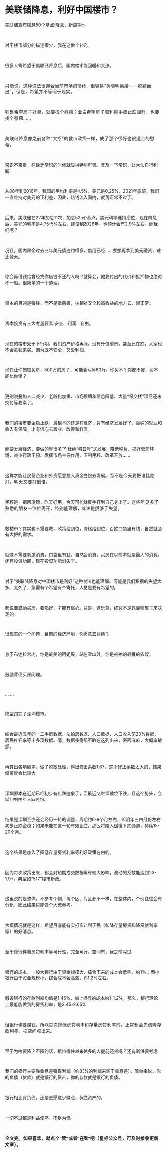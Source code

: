 # 美联储降息，利好中国楼市？

<p style="visibility: visible;">美联储宣布降息50个基点:<a localeditorid="8s9d7eh5mi800000000" href="https://mp.weixin.qq.com/s?__biz=Mzg2NTkwNTM4MA==&amp;mid=2247484412&amp;idx=1&amp;sn=1bff6d18a2b3b05844b961ca33cd9b37&amp;scene=21#wechat_redirect" textvalue="降息，新周期～" target="_blank" data-linktype="2" style="visibility: visible;">降息，新周期～</a></p><p style="visibility: visible;"><br style="visibility: visible;"></p><p style="visibility: visible;">对于楼市部分的描述很少，我在这做个补充。</p><p style="visibility: visible;"><br style="visibility: visible;"></p><p style="visibility: visible;">很多人寄希望于美联储降息后，国内楼市能回暖和大涨。</p><p style="visibility: visible;"><span style="background-color: transparent; caret-color: var(--weui-BRAND); letter-spacing: 0.034em; visibility: visible;"><br style="visibility: visible;"></span></p><p style="visibility: visible;"><span style="background-color: transparent; caret-color: var(--weui-BRAND); letter-spacing: 0.034em; visibility: visible;">只能说，这种说法很迎合当前市场的情绪，很容易“黄晓明离婚——脱颖而出”，但是，希望并不等同于现实。</span></p><p style="visibility: visible;"><span style="background-color: transparent; caret-color: var(--weui-BRAND); letter-spacing: 0.034em; visibility: visible;"><br style="visibility: visible;"></span></p><p style="visibility: visible;"><span style="letter-spacing: 0.578px; visibility: visible;">销售希望房子好卖，就要找个慰藉；业主希望房子顺利脱手或止跌回升，也要找个慰藉……</span></p><p style="visibility: visible;"><span style="letter-spacing: 0.578px; visibility: visible;"><br style="visibility: visible;"></span></p><p style="visibility: visible;"><span style="letter-spacing: 0.578px; visibility: visible;">美联储降息像之前各种“大招”的救市政策一样，成了那个很好也很适合的慰藉。</span></p><p style="visibility: visible;"><span style="letter-spacing: 0.578px; visibility: visible;"><br style="visibility: visible;"></span></p><p style="visibility: visible;">常识不宝贵，在缺乏常识的时候就显得特别可贵。普及一下常识，让大伙自行判断:</p><p style="visibility: visible;"><br style="visibility: visible;"></p><p style="visibility: visible;">从08年到2016年，我国的平均利率是4.5%，美元是0.25%，2021年底前，我们一直维持对美元的正利差，因此，热钱流入国内，就再正常不过了。</p><p style="visibility: visible;"><br style="visibility: visible;"></p><p style="visibility: visible;">后来，美联储在22年加息11次，加息525个基点，美元利率维持高位，现在降息后，美元的利率是4.75-5%左右，即便到2026年，也预计会有2.9%左右，而我们呢？</p><p style="visibility: visible;"><br style="visibility: visible;"></p><p style="visibility: visible;">况且，国内房企过去三年美元债违约得多，信用已经......要想再拿到美元融资，难比登天。</p><p style="visibility: visible;"><br style="visibility: visible;"></p><p style="visibility: visible;">你会再借钱给曾经找你借钱不还的人吗？就算会，他要付出的代价和抵押物也绝对不一般。很简单的一个道理。</p><p style="visibility: visible;"><br style="visibility: visible;"></p><p style="visibility: visible;">资本的目的是赚钱，而不是做慈善，往相对安全和高收益的地方去，很正常。</p><p style="visibility: visible;"><br style="visibility: visible;"></p><p style="visibility: visible;">资本投资有三大考量要素:安全、利润、自由。</p><p style="visibility: visible;"><br style="visibility: visible;"></p><p style="visibility: visible;">现在的楼市处于下行期，我们资产价格再低，没有升值前景，甚至还在跌，人家也不会拿钱来买。因为既不安全，又没利润。</p><p style="visibility: visible;"><br style="visibility: visible;"></p><p style="visibility: visible;">现在让你掏钱买房，500万的房子，可能会亏掉80万，你买不？你都不傻，资本能比你傻？</p><p style="visibility: visible;"><br style="visibility: visible;"></p><p style="visibility: visible;">更别说叠加人口减少、老龄化加重、市场预期和信息降低、大量“保交楼”项目还未交付等要素了。</p><p style="visibility: visible;"><br style="visibility: visible;"></p><p>我们的楼市要企稳止跌，最根本的还是在经济，只有经济发展好了，百姓的就业和收入有保障，才有信心去置业、改善和扛债。</p><p><br></p><p>而要发展经济，要做的就很多了:杜绝“喊口号”式发展、降低税负、搞好营商环境、减少行政干预、发挥市场主导作用、压制民粹、改革开放……</p><p><br></p><p>这样才能让民营企业和外资愿意投入真金白银去发展。<span style="background-color: transparent;letter-spacing: 0.034em;caret-color: var(--weui-BRAND);">而不是今天要把谁挂路灯，明天又要打倒谁。</span></p><p><span style="background-color: transparent;letter-spacing: 0.034em;caret-color: var(--weui-BRAND);"><br></span></p><p>民粹是一把回旋镖，昨天好用，今天可能就反手打到自己身上了。<span style="font-size: var(--articleFontsize);letter-spacing: 0.034em;">这些年见多了熟悉的朋友一位位离开</span><span style="font-size: var(--articleFontsize);letter-spacing: 0.034em;">，特别能理解，或许是攒够了失望。</span></p><p><br></p><p>救楼市？其实也不需要救，政策给到位，价格给到位，百姓口袋里有钱，自然就会有大把的需求。</p><p><br></p><p>就像不需要刺激消费，口袋里有钱，自然会消费，买房在以前本就是最大的消费，还有投资功能，现在投资功能消失了。</p><p><br></p><p>对于“美联储降息对中国楼市是利好”这种说法也能理解。可能是我们积攒的失望太多、太久了，急需有个希望有个寄托，人总是要有希望的。</p><p><br></p><p>都说要鼓励买房，要唱好，才能有信心。只是，这玩意，终究不是靠耍嘴皮子来决定的。</p><p><br></p><p>很现实的一个问题，目前的经济环境，你愿意去背债？</p><p><br></p><p>身于布达拉宫内，你是最美的阿姐鼓，站在雪山外，你是被抽的最狠的农奴。</p><p><br></p><p>鼓励背债买房同理。</p><p><br></p><p>… …</p><p><br></p><p>模型跑完了深圳楼市。</p><p><br></p><p>结合最近五年的一二手房数据、法拍房数据、人口数据、人口收入前20%数据、居民杠杆率等十多项数据。嗯，数据多得都不敢在这列出来，密密麻麻，大概率敏感。</p><p><br></p><p>再算出各项偏差，做了脱敏处理，得出修正系数1.67，这个修正系数太大的，结果偏离度会比较大。</p><p><br></p><p>深圳原本在近期已经初步有止跌迹象了，但最近又继续破位下跌，且这个势头，会延伸到明年三四月份。</p><p><br></p><p>结果是深圳至少还会经历一轮的调整，周期约6-8个月左右，即明年三四月份左右初步止跌企稳；如果未能在这一轮有效止住，那么将陷入缓慢下跌通道，持续15-20个月。</p><p><br></p><p>这个结果是加入了降低存量房贷利率等利好政策在内的。</p><p><br></p><p>因为每次政策出来，都会对短期成交数据等有较大影响，波动的系数能达到1.3-1.9+，典型如“517”楼市新政。</p><p><br></p><p>这里说的是整体，不参考个例，每个区、片区都不一样，在整体内，个例往往会有分化，因此结果只能做个大概参考。<br></p><p><br></p><p>大概情况就是这样，希望月底能有实打实让利于民（如降存量房贷和降贷款利率等）的好消息。</p><p><br></p><p>至于降低存量房贷利率等可行性，完全可行，空间有，我之前写过:</p><p><br></p><p>银行的成本，一般大银行由于资金规模大，综合下来的成本会低些，约1%；而小银行由于资金规模小，综合成本会高些，约1.2%左右。</p><p><br></p><p>假设银行的存款利率均值是1.45%，加上银行的成本约1-1.2%，那么，银行理论上最低能做到的房贷利率，是2.45-2.65%</p><p><br></p><p>但银行也要赚钱，所以<span style="font-size: var(--articleFontsize);letter-spacing: 0.034em;">每次降低房贷利率和存量房贷利率前，</span><span style="font-size: var(--articleFontsize);letter-spacing: 0.034em;">正常都会先调降</span><span style="font-size: var(--articleFontsize);letter-spacing: 0.034em;">存款利率，把空间腾出来。</span></p><p><br></p><p>至于为啥要降？不降的话，抵挡得住越来越多的人提前还贷吗？还有断供要考虑</p><p><br></p><p>我们的银行主要靠收息差赚取利润（约83%的利润来源于收息差），简单来说，你的负债（贷款）就是银行的资产，你的存款就是银行的负债。</p><p><br></p><p>银行相比背负债，还是更愿意少赚点，保住资产的。</p><p><br></p><p>一切不过都是利益使然，不足为怪。</p><p><br></p><p><span style="font-family: &quot;PingFang SC&quot;, system-ui, -apple-system, BlinkMacSystemFont, &quot;Helvetica Neue&quot;, &quot;Hiragino Sans GB&quot;, &quot;Microsoft YaHei UI&quot;, &quot;Microsoft YaHei&quot;, Arial, sans-serif;font-size: 14px;font-weight: 700;letter-spacing: 0.544px;text-wrap: wrap;background-color: rgb(255, 255, 255);">全文完，如果喜欢，就点个“赞”或者“在看”吧（星标公众号，可及时接收更新文章）。</span></p><p style="display: none;"><mp-style-type data-value="10000"></mp-style-type></p>